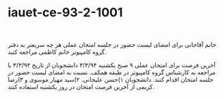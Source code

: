 # iauet-ce-93-2-1001

<br />

خانم آقاجانی برای امضای لیست حضور در جلسه امتحان عملی هر چه سریعتر به دفتر گروه کامپیوتر خانم کاظمی مراجعه کنید.

آخرین فرصت برای امتحان عملی ۹ صبح یکشنبه ۳/۳/۹۴ 
دانشجویان از تاریخ ۳/۳/۹۴ با مراجعه به کارشناس گروه کامپیوتر در طبقه همکف. نسبت به امضای لیست حضور در جلسه امتحان اقدام کنند. 
دانشجویان ۱)حسن علیجانی. ۲)سید مهیار موسوی و ۳)رضا کریمی از آخرین فرصت امتحان در روز یکشنبه استفاده کنند.

